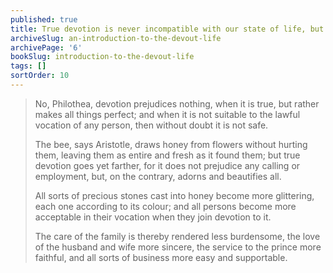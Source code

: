 ```yaml
---
published: true
title: True devotion is never incompatible with our state of life, but enriches it
archiveSlug: an-introduction-to-the-devout-life
archivePage: '6'
bookSlug: introduction-to-the-devout-life
tags: []
sortOrder: 10
---
```


> No, Philothea, devotion prejudices nothing, when it is true, but rather makes all things perfect; and when it is not suitable to the lawful vocation of any person, then without doubt it is not safe.
>
> The bee, says Aristotle, draws honey from flowers without hurting them, leaving them as entire and fresh as it found them; but true devotion goes yet farther, for it does not prejudice any calling or employment, but, on the contrary, adorns and beautifies all.
>
> All sorts of precious stones cast into honey become more glittering, each one according to its colour; and all persons become more acceptable in their vocation when they join devotion to it.
>
> The care of the family is thereby rendered less burdensome, the love of the husband and wife more sincere, the service to the prince more faithful, and all sorts of business more easy and supportable.
